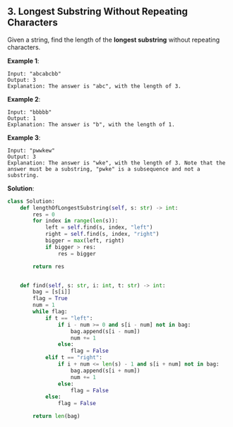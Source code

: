 ## 3. Longest Substring Without Repeating Characters

Given a string, find the length of the **longest substring** without repeating characters.

**Example 1**:

```
Input: "abcabcbb"
Output: 3 
Explanation: The answer is "abc", with the length of 3. 
```

**Example 2**:

```
Input: "bbbbb"
Output: 1
Explanation: The answer is "b", with the length of 1.
```

**Example 3**:

```
Input: "pwwkew"
Output: 3
Explanation: The answer is "wke", with the length of 3. Note that the answer must be a substring, "pwke" is a subsequence and not a substring.
```

**Solution**:

```python
class Solution:
    def lengthOfLongestSubstring(self, s: str) -> int:
        res = 0
        for index in range(len(s)):
            left = self.find(s, index, "left")
            right = self.find(s, index, "right")
            bigger = max(left, right)
            if bigger > res:
                res = bigger

        return res


    def find(self, s: str, i: int, t: str) -> int:
        bag = [s[i]]
        flag = True
        num = 1
        while flag:
            if t == "left":
                if i - num >= 0 and s[i - num] not in bag:
                    bag.append(s[i - num])
                    num += 1
                else:
                    flag = False
            elif t == "right":
                if i + num <= len(s) - 1 and s[i + num] not in bag:
                    bag.append(s[i + num])
                    num += 1
                else:
                    flag = False
            else:
                flag = False

        return len(bag)
```

